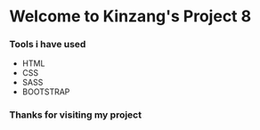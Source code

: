# Welcome to Kinzang's Project 8
### Tools i have used
 - HTML
 - CSS
 - SASS
 - BOOTSTRAP
### Thanks for visiting my project
